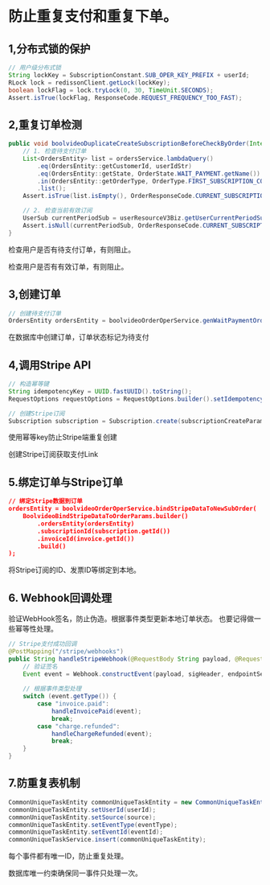 # 防止重复支付和重复下单。

## 1,分布式锁的保护

~~~java
// 用户级分布式锁
String lockKey = SubscriptionConstant.SUB_OPER_KEY_PREFIX + userId;
RLock lock = redissonClient.getLock(lockKey);
boolean lockFlag = lock.tryLock(0, 30, TimeUnit.SECONDS);
Assert.isTrue(lockFlag, ResponseCode.REQUEST_FREQUENCY_TOO_FAST);
~~~

## 2,重复订单检测

~~~java
public void boolvideoDuplicateCreateSubscriptionBeforeCheckByOrder(Integer userId, SubOrigin subOrigin) {
    // 1. 检查待支付订单
    List<OrdersEntity> list = ordersService.lambdaQuery()
        .eq(OrdersEntity::getCustomerId, userIdStr)
        .eq(OrdersEntity::getState, OrderState.WAIT_PAYMENT.getName())
        .in(OrdersEntity::getOrderType, OrderType.FIRST_SUBSCRIPTION_COMMON_ORDER, OrderType.FIRST_SUBSCRIPTION_FREE_TRIAL_ORDER)
        .list();
    Assert.isTrue(list.isEmpty(), OrderResponseCode.CURRENT_SUBSCRIPTION_EXIST);

    // 2. 检查当前有效订阅
    UserSub currentPeriodSub = userResourceV3Biz.getUserCurrentPeriodSub(userId, subOrigin);
    Assert.isNull(currentPeriodSub, OrderResponseCode.CURRENT_SUBSCRIPTION_EXIST);
}
~~~

检查用户是否有待支付订单，有则阻止。

检查用户是否有有效订单，有则阻止。

## 3,创建订单

~~~java
// 创建待支付订单
OrdersEntity ordersEntity = boolvideoOrderOperService.genWaitPaymentOrder(genStripeWaitPaymentOrderParams);
~~~

在数据库中创建订单，订单状态标记为待支付

## 4,调用Stripe API

~~~java
// 构造幂等键
String idempotencyKey = UUID.fastUUID().toString();
RequestOptions requestOptions = RequestOptions.builder().setIdempotencyKey(idempotencyKey).build();

// 创建Stripe订阅
Subscription subscription = Subscription.create(subscriptionCreateParams, requestOptions);
~~~

使用幂等key防止Stripe端重复创建

创建Stripe订阅获取支付Link

## 5.绑定订单与Stripe订单

~~~json
// 绑定Stripe数据到订单
ordersEntity = boolvideoOrderOperService.bindStripeDataToNewSubOrder(
    BoolvideoBindStripeDataToOrderParams.builder()
        .ordersEntity(ordersEntity)
        .subscriptionId(subscription.getId())
        .invoiceId(invoice.getId())
        .build()
);
~~~

将Stripe订阅的ID、发票ID等绑定到本地。

## 6. Webhook回调处理

验证WebHook签名，防止伪造。根据事件类型更新本地订单状态。 也要记得做一些幂等性处理。

~~~java
// Stripe支付成功回调
@PostMapping("/stripe/webhooks")
public String handleStripeWebhook(@RequestBody String payload, @RequestHeader("Stripe-Signature") String sigHeader) {
    // 验证签名
    Event event = Webhook.constructEvent(payload, sigHeader, endpointSecret);
    
    // 根据事件类型处理
    switch (event.getType()) {
        case "invoice.paid":
            handleInvoicePaid(event);
            break;
        case "charge.refunded":
            handleChargeRefunded(event);
            break;
    }
}
~~~

## 7.防重复表机制

~~~java
CommonUniqueTaskEntity commonUniqueTaskEntity = new CommonUniqueTaskEntity();
commonUniqueTaskEntity.setUserId(userId);
commonUniqueTaskEntity.setSource(source);
commonUniqueTaskEntity.setEventType(eventType);
commonUniqueTaskEntity.setEventId(eventId);
commonUniqueTaskService.insert(commonUniqueTaskEntity);
~~~

每个事件都有唯一ID，防止重复处理。

数据库唯一约束确保同一事件只处理一次。

